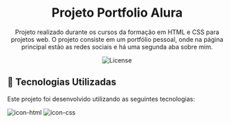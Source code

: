 <h1 align="center"> Projeto Portfolio Alura </h1>

<p align="center">
Projeto realizado durante os cursos da formação em HTML e CSS para projetos web. O projeto consiste em um portfólio pessoal, onde na página principal estão as redes sociais e há uma segunda aba sobre mim.
</p>

<p align="center">
  <img alt="License" src="https://github.com/user-attachments/assets/9ec1cb83-9691-4c1f-82c0-3819400f48f7">
</p>


## 🚀 Tecnologias Utilizadas

Este projeto foi desenvolvido utilizando as seguintes tecnologias:

![icon-html](https://github.com/user-attachments/assets/058ffd29-ce3d-48c1-b008-4785bcc300af)
![icon-css](https://github.com/user-attachments/assets/19ed1e94-1284-42b1-b2c0-d54792f0f376)
